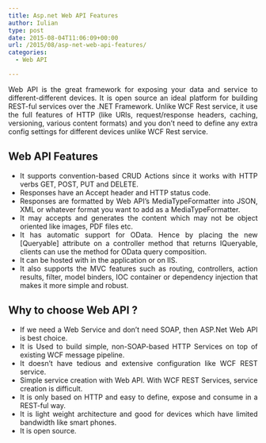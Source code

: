 ```yaml
---
title: Asp.net Web API Features
author: Iulian
type: post
date: 2015-08-04T11:06:09+00:00
url: /2015/08/asp-net-web-api-features/
categories:
  - Web API

---
```

<p style="text-align: justify;">
  Web API is the great framework for exposing your data and service to different-different devices. It is open source an ideal platform for building REST-ful services over the .NET Framework. Unlike WCF Rest service, it use the full features of HTTP (like URIs, request/response headers, caching, versioning, various content formats) and you don&#8217;t need to define any extra config settings for different devices unlike WCF Rest service.
</p>

## Web API Features

<ul class="orderlist" style="list-style-type: disc;">
  <li style="text-align: justify;">
    It supports convention-based CRUD Actions since it works with HTTP verbs GET, POST, PUT and DELETE.
  </li>
  <li style="text-align: justify;">
    Responses have an Accept header and HTTP status code.
  </li>
  <li style="text-align: justify;">
    Responses are formatted by Web API’s MediaTypeFormatter into JSON, XML or whatever format you want to add as a MediaTypeFormatter.
  </li>
  <li style="text-align: justify;">
    It may accepts and generates the content which may not be object oriented like images, PDF files etc.
  </li>
  <li style="text-align: justify;">
    It has automatic support for OData. Hence by placing the new [Queryable] attribute on a controller method that returns IQueryable, clients can use the method for OData query composition.
  </li>
  <li style="text-align: justify;">
    It can be hosted with in the application or on IIS.
  </li>
  <li style="text-align: justify;">
    It also supports the MVC features such as routing, controllers, action results, filter, model binders, IOC container or dependency injection that makes it more simple and robust.
  </li>
</ul>

## Why to choose Web API ?

<ul class="orderlist" style="list-style-type: disc;">
  <li style="text-align: justify;">
    If we need a Web Service and don’t need SOAP, then ASP.Net Web API is best choice.
  </li>
  <li style="text-align: justify;">
    It is Used to build simple, non-SOAP-based HTTP Services on top of existing WCF message pipeline.
  </li>
  <li style="text-align: justify;">
    It doesn&#8217;t have tedious and extensive configuration like WCF REST service.
  </li>
  <li style="text-align: justify;">
    Simple service creation with Web API. With WCF REST Services, service creation is difficult.
  </li>
  <li style="text-align: justify;">
    It is only based on HTTP and easy to define, expose and consume in a REST-ful way.
  </li>
  <li style="text-align: justify;">
    It is light weight architecture and good for devices which have limited bandwidth like smart phones.
  </li>
  <li style="text-align: justify;">
    It is open source.
  </li>
</ul>